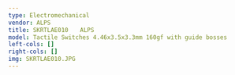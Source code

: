 ```yaml
---
type: Electromechanical
vendor: ALPS
title: SKRTLAE010　　ALPS
model: Tactile Switches 4.46x3.5x3.3mm 160gf with guide bosses
left-cols: []
right-cols: []
img: SKRTLAE010.JPG
---
```

